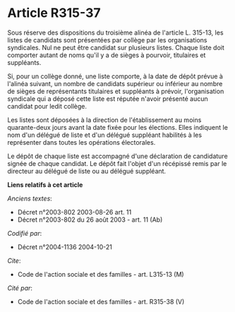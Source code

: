 # Article R315-37

Sous réserve des dispositions du troisième alinéa de l'article L. 315-13, les listes de candidats sont présentées par collège
par les organisations syndicales. Nul ne peut être candidat sur plusieurs listes. Chaque liste doit comporter autant de noms
qu'il y a de sièges à pourvoir, titulaires et suppléants.

Si, pour un collège donné, une liste comporte, à la date de dépôt prévue à l'alinéa suivant, un nombre de candidats supérieur
ou inférieur au nombre de sièges de représentants titulaires et suppléants à prévoir, l'organisation syndicale qui a déposé
cette liste est réputée n'avoir présenté aucun candidat pour ledit collège.

Les listes sont déposées à la direction de l'établissement au moins quarante-deux jours avant la date fixée pour les
élections. Elles indiquent le nom d'un délégué de liste et d'un délégué suppléant habilités à les représenter dans toutes les
opérations électorales.

Le dépôt de chaque liste est accompagné d'une déclaration de candidature signée de chaque candidat. Le dépôt fait l'objet
d'un récépissé remis par le directeur au délégué de liste ou au délégué suppléant.

**Liens relatifs à cet article**

_Anciens textes_:

  - Décret n°2003-802 2003-08-26 art. 11
  - Décret n°2003-802 du 26 août 2003 - art. 11 (Ab)

_Codifié par_:

  - Décret n°2004-1136 2004-10-21

_Cite_:

  - Code de l'action sociale et des familles - art. L315-13 (M)

_Cité par_:

  - Code de l'action sociale et des familles - art. R315-38 (V)
